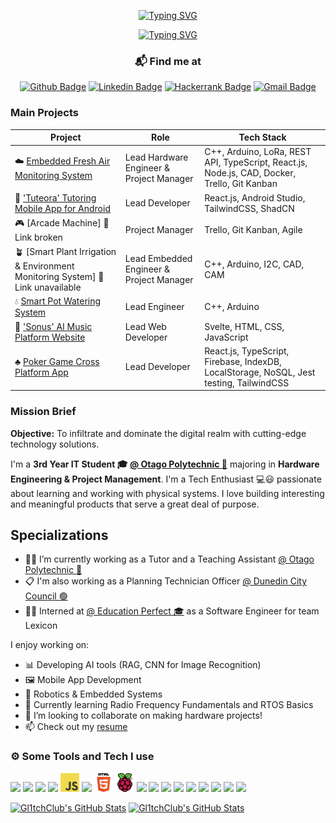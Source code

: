 <div align="center">
  
[![Typing SVG](https://readme-typing-svg.herokuapp.com?font=Black+Ops+One&size=40&duration=3000&pause=1000&color=E10000D7&center=true&multiline=true&repeat=false&width=435&height=75&lines=Liz+Minty)](https://git.io/typing-svg)

[![Typing SVG](https://readme-typing-svg.herokuapp.com?font=Black+Ops+One&size=30&duration=3500&pause=1000&color=766B6DD7&center=true&vCenter=true&multiline=true&repeat=false&width=435&height=100&lines=Hardware+Developer)](https://git.io/typing-svg)

### 📬 Find me at
[![Github Badge](http://img.shields.io/badge/-Github-black?style=flat-square&logo=github&link=https://github.com/gl1tchclub/)](https://github.com/LizMintOS/) 
[![Linkedin Badge](https://img.shields.io/badge/-LinkedIn-blue?style=flat-square&logo=Linkedin&logoColor=white&link=https://www.linkedin.com/in/eminty)](https://www.linkedin.com/in/eminty)
[![Hackerrank Badge](https://img.shields.io/badge/-Hackerrank-2EC866?style=flat-square&logo=HackerRank&logoColor=white&link=https://www.hackerrank.com/eminty_me)](https://www.hackerrank.com/eminty_me)
[![Gmail Badge](https://img.shields.io/badge/-Gmail-d14836?style=flat-square&logo=Gmail&logoColor=white&link=mailto:eminty.me@gmail.com)](mailto:eminty.me@gmail.com)
</div>

### Main Projects
|Project|Role|Tech Stack|
|---|---|---|
|☁️ [Embedded Fresh Air Monitoring System](https://github.com/OtagoPolytechnic/Air-Quality-Monitoring-System/tree/liz-lilygo-work/hardware)| Lead Hardware Engineer & Project Manager |C++, Arduino, LoRa, REST API, TypeScript, React.js, Node.js, CAD, Docker, Trello, Git Kanban
|📱 ['Tuteora' Tutoring Mobile App for Android ](https://github.com/LizMintOS/tuteora) | Lead Developer | React.js, Android Studio, TailwindCSS, ShadCN
|🎮 [Arcade Machine] 🚧 Link broken | Project Manager | Trello, Git Kanban, Agile 
|🪴 [Smart Plant Irrigation & Environment Monitoring System] 🚧 Link unavailable | Lead Embedded Engineer & Project Manager |  C++, Arduino, I2C, CAD, CAM
|💧 [Smart Pot Watering System](https://github.com/LizMintOS/smart-pot) | Lead Engineer | C++, Arduino
|🎵 ['Sonus' AI Music Platform Website](https://github.com/LizMintOS/Sonus-Website) | Lead Web Developer | Svelte, HTML, CSS, JavaScript
|♣️ [Poker Game Cross Platform App](https://github.com/LizMintOS/Mobile-Poker-Game) | Lead Developer | React.js, TypeScript, Firebase, IndexDB, LocalStorage, NoSQL, Jest testing, TailwindCSS

### Mission Brief  
**Objective:** To infiltrate and dominate the digital realm with cutting-edge technology solutions. 

I'm a **3rd Year IT Student 🎓 [@ Otago Polytechnic 🔵](www.op.ac.nz)** majoring in **Hardware Engineering & Project Management**. I'm a Tech Enthusiast 💻😃 passionate about learning and working with physical systems. I love building interesting and meaningful products that serve a great deal of purpose.

## Specializations
- 🧑‍🏫 I’m currently working as a Tutor and a Teaching Assistant [@ Otago Polytechnic 🔵](https://www.op.ac.nz/)
- 📋 I'm also working as a Planning Technician Officer [@ Dunedin City Council 🟢](https://www.dunedin.govt.nz/home)
- 👩‍💻 Interned at [@ Education Perfect 🎓](https://www.educationperfect.com/) as a Software Engineer for team Lexicon



I enjoy working on:
  - 📊 Developing AI tools (RAG, CNN for Image Recognition)
  - 🖼  Mobile App Development
  - 🤖 Robotics & Embedded Systems
- 📝 Currently learning Radio Frequency Fundamentals and RTOS Basics
- 👯 I’m looking to collaborate on making hardware projects!
- 📫 Check out my [resume](https://github.com/user-attachments/files/19241049/Elizabeth.CV.pdf)


### ⚙️ Some Tools and Tech I use
<code><img height="30" src="https://avatars0.githubusercontent.com/u/1525981?s=200&v=4"></code>
<code><img height="30" src="https://upload.wikimedia.org/wikipedia/commons/thumb/1/18/ISO_C%2B%2B_Logo.svg/1822px-ISO_C%2B%2B_Logo.svg.png"></code>
<code><img height="30" src="https://symbols.getvecta.com/stencil_27/79_sql-database-generic.494ff6320e.png"></code>
<code><img height="30" src="https://img.favpng.com/8/25/13/bash-scalable-vector-graphics-logo-printf-format-string-bourne-shell-png-favpng-JsQTcBsn2AH61CTpm6gZShPJk.jpg"></code>
<code><img height="30" src="https://raw.githubusercontent.com/github/explore/80688e429a7d4ef2fca1e82350fe8e3517d3494d/topics/javascript/javascript.png"></code>
<code><img height="30" src="https://avatars3.githubusercontent.com/u/9950313?s=200&v=4"></code>
<code><img height="30" src="https://raw.githubusercontent.com/github/explore/80688e429a7d4ef2fca1e82350fe8e3517d3494d/topics/html/html.png"></code>
<code><img height="30" src="https://raw.githubusercontent.com/github/explore/80688e429a7d4ef2fca1e82350fe8e3517d3494d/topics/raspberry-pi/raspberry-pi.png"></code>
<code><img height="30" src="https://www.clipartmax.com/png/middle/2-25082_clipartist-open-clipart-library-linux-linux-logo.png"></code>
<code><img height="30" src="https://github.com/user-attachments/assets/93e30ffb-bcdb-45ca-b45c-42eae0280b0d"></code>
<code><img height="30" src="https://github.com/user-attachments/assets/14acdd83-faa3-4aed-8f18-721394bba44d"></code>
<code><img height="30" src="https://github.com/user-attachments/assets/e177808a-c881-4a62-9d60-1065ae62de3d"></code>
<code><img height="30" src="https://github.com/user-attachments/assets/647cda45-b1f1-4f4e-9d55-6ac4a7875fc5"></code>
<code><img height="30" src="https://github.com/user-attachments/assets/995ce8cd-4668-47df-a83e-ce831e05b076"></code>
<code><img height="30" src="https://github.com/user-attachments/assets/db17b2be-4489-407c-b82c-f0202c2f83da"></code>
<code><img height="30" src="https://github.com/user-attachments/assets/eb2b712a-89c1-4b59-8a1f-e3784c3e66dd"></code>
<code><img height="30" src="https://github.com/user-attachments/assets/64ebdf23-af5d-4c33-a712-e0e8a709ef4f"></code>


[![Gl1tchClub's GitHub Stats](https://github-readme-stats-bay-omega-22.vercel.app/api?username=LizMintOS&show=reviews,prs_merged,prs_merged_percentage&show_icons=true&theme=dracula&bg_color=00000000)](https://github.com/gl1tchclub/github-readme-stats#gh-dark-mode-only)
[![Gl1tchClub's GitHub Stats](https://github-readme-stats-bay-omega-22.vercel.app/api?username=LizMintOS&show=reviews,prs_merged,prs_merged_percentage&show_icons=true&theme=shadow_red&bg_color=00000000)](https://github.com/gl1tchclub/github-readme-stats#gh-light-mode-only)
